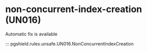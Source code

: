 # non-concurrent-index-creation (UN016)

Automatic fix is available

::: pgshield.rules.unsafe.UN016.NonConcurrentIndexCreation

